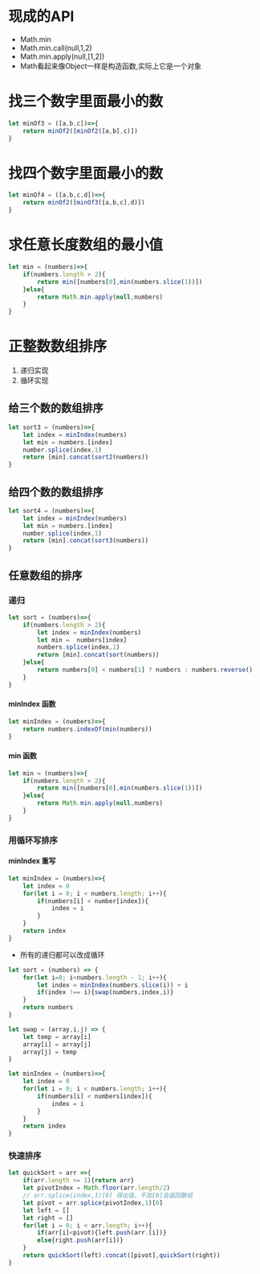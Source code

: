 # 现成的API
* Math.min
* Math.min.call(null,1,2)
* Math.min.apply(null,[1,2])
* Math看起来像Object一样是构造函数,实际上它是一个对象

# 找三个数字里面最小的数
```js
let minOf3 = ([a,b,c])=>{
    return minOf2([minOf2([a,b],c)])
}
```
# 找四个数字里面最小的数
```js
let minOf4 = ([a,b,c,d])=>{
    return minOf2([minOf3([a,b,c],d)])
}
```
# 求任意长度数组的最小值
```js
let min = (numbers)=>{
    if(numbers.length > 2){
        return min([numbers[0],min(numbers.slice(1))])
    }else{
        return Math.min.apply(null,numbers)
    }
}
```

# 正整数数组排序
1. 递归实现
2. 循环实现
## 给三个数的数组排序
```js
let sort3 = (numbers)=>{
    let index = minIndex(numbers)
    let min = numbers.[index]
    number.splice(index,1)
    return [min].concat(sort2(numbers))
}
```
## 给四个数的数组排序
```js
let sort4 = (numbers)=>{
    let index = minIndex(numbers)
    let min = numbers.[index]
    number.splice(index,1)
    return [min].concat(sort3(numbers))
}
```

## 任意数组的排序
### 递归
```js
let sort = (numbers)=>{
    if(numbers.length > 2){
        let index = minIndex(numbers)
        let min =  numbers[index]
        numbers.splice(index,1)
        return [min].concat(sort(numbers))
    }else{
        return numbers[0] < numbers[1] ? numbers : numbers.reverse()
    }
}
```
#### minIndex 函数
```js
let minIndex = (numbers)=>{
    return numbers.indexOf(min(numbers))
}
```
#### min 函数
```js
let min = (numbers)=>{
    if(numbers.length > 2){
        return min([numbers[0],min(numbers.slice(1))])
    }else{
        return Math.min.apply(null,numbers)
    }
}
```
### 用循环写排序
#### minIndex 重写
```js
let minIndex = (numbers)=>{
    let index = 0
    for(let i = 0; i < numbers.length; i++){
        if(numbers[i] < number[index]){
            index = i
        }
    }
    return index
}
```
* 所有的递归都可以改成循环
```js
let sort = (numbers) => {
    for(let i=0; i<numbers.length - 1; i++){
        let index = minIndex(numbers.slice(i)) + i
        if(index !== i){swap(numbers,index,i)}
    }
    return numbers
}

let swap = (array,i,j) => {
    let temp = array[i]
    array[i] = array[j]
    array[j] = temp
}

let minIndex = (numbers)=>{
    let index = 0
    for(let i = 0; i < numbers.length; i++){
        if(numbers[i] < numbers[index]){
            index = i
        }
    }
    return index
}
```
### 快速排序
```js
let quickSort = arr =>{
    if(arr.length <= 1){return arr}
    let pivotIndex = Math.floor(arr.length/2)
    // arr.splice(index,1)[0] 得出值，不加[0]会返回数组
    let pivot = arr.splice(pivotIndex,1)[0]
    let left = []
    let right = []
    for(let i = 0; i < arr.length; i++){
        if(arr[i]<pivot){left.push(arr.[i])}
        else{right.push(arr[i])}
    }
    return quickSort(left).concat([pivot],quickSort(right))
}
```